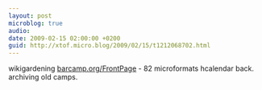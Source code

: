 ```yaml
---
layout: post
microblog: true
audio: 
date: 2009-02-15 02:00:00 +0200
guid: http://xtof.micro.blog/2009/02/15/t1212068702.html
---
```

wikigardening [barcamp.org/FrontPage](http://barcamp.org/FrontPage) - 82 microformats hcalendar back. archiving old camps.
